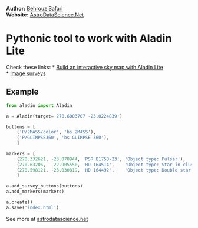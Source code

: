 **Author:** [Behrouz Safari](https://behrouzz.github.io/)<br/>
**Website:** [AstroDataScience.Net](http://astrodatascience.net/)<br/>

# Pythonic tool to work with Aladin Lite

Check these links:
    * [Build an interactive sky map with Aladin Lite](https://aladin.cds.unistra.fr/AladinLite/doc/tutorials/interactive-finding-chart/)<br/>
    * [Image surveys](http://aladin.unistra.fr/hips/list)<br/>


## Example

```python
from aladin import Aladin

a = Aladin(target='270.6003707 -23.0224839')

buttons = [
    ('P/2MASS/color', 'bs 2MASS'),
    ('P/GLIMPSE360', 'bs GLIMPSE 360'),
    ]

markers = [
    (270.332621, -23.078944, 'PSR B1758-23', 'Object type: Pulsar'),
    (270.63206,  -22.905550, 'HD 164514',    'Object type: Star in cluster'),
    (270.598121, -23.030819, 'HD 164492',    'Object type: Double star'),
    ]

a.add_survey_buttons(buttons)
a.add_markers(markers)

a.create()
a.save('index.html')
```


See more at [astrodatascience.net](https://astrodatascience.net/)
